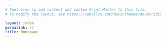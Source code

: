 ```yaml
---
# Feel free to add content and custom Front Matter to this file.
# To modify the layout, see https://jekyllrb.com/docs/themes/#overriding-theme-defaults

layout: index
permalink: //
title: Homepage
---
```


